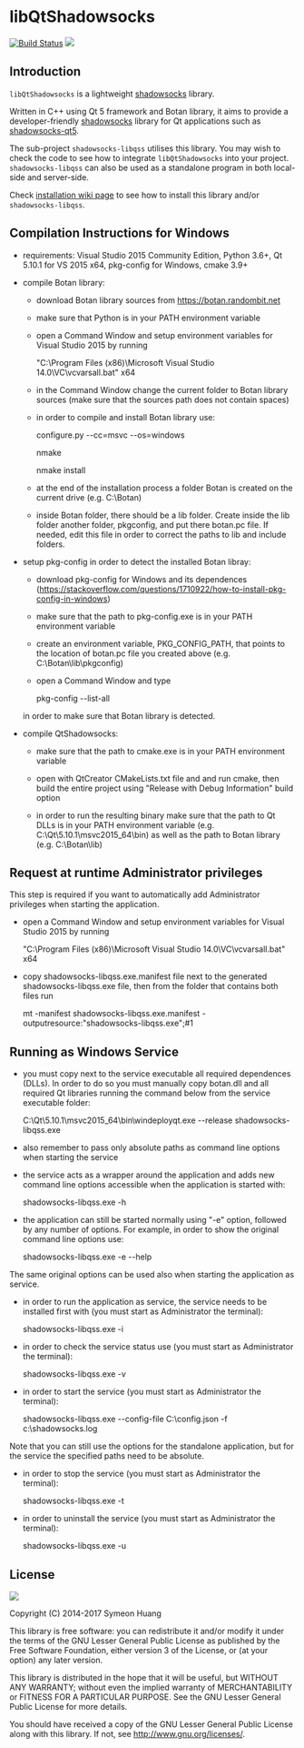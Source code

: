libQtShadowsocks
================

[![Build Status](https://travis-ci.org/shadowsocks/libQtShadowsocks.svg?branch=master)](https://travis-ci.org/shadowsocks/libQtShadowsocks) <a href="https://copr.fedorainfracloud.org/coprs/librehat/shadowsocks/package/libQtShadowsocks/"><img src="https://copr.fedorainfracloud.org/coprs/librehat/shadowsocks/package/libQtShadowsocks/status_image/last_build.png" /></a>

Introduction
------------

`libQtShadowsocks` is a lightweight [shadowsocks][ss] library.

Written in C++ using Qt 5 framework and Botan library, it aims to provide a developer-friendly [shadowsocks][ss] library for Qt applications such as [shadowsocks-qt5](https://github.com/shadowsocks/shadowsocks-qt5/).

The sub-project `shadowsocks-libqss` utilises this library. You may wish to check the code to see how to integrate `libQtShadowsocks` into your project. `shadowsocks-libqss` can also be used as a standalone program in both local-side and server-side.

Check [installation wiki page](https://github.com/shadowsocks/libQtShadowsocks/wiki/Installation) to see how to install this library and/or `shadowsocks-libqss`.

[ss]: http://shadowsocks.org

Compilation Instructions for Windows
-------

* requirements: Visual Studio 2015 Community Edition, Python 3.6+, Qt 5.10.1 for VS 2015 x64, pkg-config for Windows, cmake 3.9+

* compile Botan library:

  - download Botan library sources from https://botan.randombit.net

  - make sure that Python is in your PATH environment variable

  - open a Command Window and setup environment variables for Visual Studio 2015 by running

    "C:\Program Files (x86)\Microsoft Visual Studio 14.0\VC\vcvarsall.bat" x64

  - in the Command Window change the current folder to Botan library sources (make sure that the sources path does not contain spaces)

  - in order to compile and install Botan library use:

    configure.py --cc=msvc --os=windows

    nmake

    nmake install

  - at the end of the installation process a folder Botan is created on the current drive (e.g. C:\Botan)

  - inside Botan folder, there should be a lib folder. Create inside the lib folder another folder, pkgconfig, and put there botan.pc file. If needed, edit this file in order to correct the paths to lib and include folders.

* setup pkg-config in order to detect the installed Botan libray:

  - download pkg-config for Windows and its dependences (https://stackoverflow.com/questions/1710922/how-to-install-pkg-config-in-windows)

  - make sure that the path to pkg-config.exe is in your PATH environment variable

  - create an environment variable, PKG_CONFIG_PATH, that points to the location of botan.pc file you created above (e.g. C:\Botan\lib\pkgconfig)

  - open a Command Window and type

    pkg-config --list-all

  in order to make sure that Botan library is detected.

* compile QtShadowsocks:

  - make sure that the path to cmake.exe is in your PATH environment variable

  - open with QtCreator CMakeLists.txt file and and run cmake, then build the entire project using "Release with Debug Information" build option

  - in order to run the resulting binary make sure that the path to Qt DLLs is in your PATH environment variable (e.g. C:\Qt\5.10.1\msvc2015_64\bin) as well as the path to Botan library (e.g. C:\Botan\lib)

Request at runtime Administrator privileges
-------

This step is required if you want to automatically add Administrator privileges when starting the application.

- open a Command Window and setup environment variables for Visual Studio 2015 by running

  "C:\Program Files (x86)\Microsoft Visual Studio 14.0\VC\vcvarsall.bat" x64

- copy shadowsocks-libqss.exe.manifest file next to the generated shadowsocks-libqss.exe file, then from the folder that contains both files run

  mt -manifest shadowsocks-libqss.exe.manifest -outputresource:"shadowsocks-libqss.exe";#1

Running as Windows Service
-------

- you must copy next to the service executable all required dependences (DLLs). In order to do so you must manually copy botan.dll and all required Qt libraries running the command below from the service executable folder:

    C:\Qt\5.10.1\msvc2015_64\bin\windeployqt.exe --release shadowsocks-libqss.exe

- also remember to pass only absolute paths as command line options when starting the service

- the service acts as a wrapper around the application and adds new command line options accessible when the application is started with:

  shadowsocks-libqss.exe -h

- the application can still be started normally using "-e" option, followed by any number of options. For example, in order to show the original command line options use:

  shadowsocks-libqss.exe -e --help

The same original options can be used also when starting the application as service.

- in order to run the application as service, the service needs to be installed first with (you must start as Administrator the terminal):

  shadowsocks-libqss.exe -i

- in order to check the service status use (you must start as Administrator the terminal):

  shadowsocks-libqss.exe -v

- in order to start the service (you must start as Administrator the terminal):

  shadowsocks-libqss.exe --config-file C:\config.json -f c:\shadowsocks.log

Note that you can still use the options for the standalone application, but for the service the specified paths need to be absolute.

- in order to stop the service (you must start as Administrator the terminal):

  shadowsocks-libqss.exe -t

- in order to uninstall the service (you must start as Administrator the terminal):

  shadowsocks-libqss.exe -u

License
-------

![](http://www.gnu.org/graphics/lgplv3-147x51.png)

Copyright (C) 2014-2017 Symeon Huang

This library is free software: you can redistribute it and/or modify
it under the terms of the GNU Lesser General Public License as
published by the Free Software Foundation, either version 3 of the
License, or (at your option) any later version.

This library is distributed in the hope that it will be useful,
but WITHOUT ANY WARRANTY; without even the implied warranty of
MERCHANTABILITY or FITNESS FOR A PARTICULAR PURPOSE.  See the
GNU Lesser General Public License for more details.

You should have received a copy of the GNU Lesser General Public License
along with this library. If not, see <http://www.gnu.org/licenses/>.
